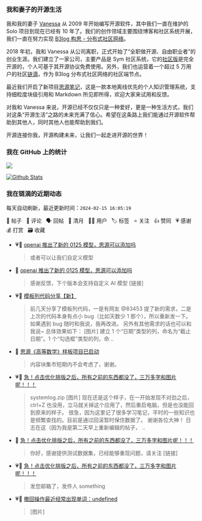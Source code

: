 ### 我和妻子的开源生活

我和我的妻子 [Vanessa](https://github.com/Vanessa219) 从 2009 年开始编写开源软件，其中我们一直在维护的 Solo 项目到现在已经有 10 年了。我们的创作领域主要围绕博客和社区系统开展，我们一直在努力实现 [B3log 构思 - 分布式社区网络](https://ld246.com/article/1546941897596)。

2018 年初，我和 Vanessa 从公司离职，正式开始了“全职做开源、自由职业者”的创业生涯。我们建立了一家公司，主要产品是 Sym 社区系统，它的[社区版](https://github.com/88250/symphony)是完全开源的，个人可基于其开源协议免费使用。另外，我们也运营着一个超过 5 万用户的社区[链滴](https://ld246.com)，作为 B3log 分布式社区网络的社区端节点。

最近我们开启了新项目[思源笔记](https://github.com/siyuan-note/siyuan)，这是一款本地离线优先的个人知识管理系统，支持细粒度块级引用和 Markdown 所见即所得，欢迎大家来试用和反馈。

对我和 Vanessa 来说，开源已经不仅仅只是一种爱好，更是一种生活方式，我们对这条“开源生活”之路的未来充满了信心。希望在这条路上我们能通过开源软件帮助到其他人，同时其他人也能帮助到我们。

开源连接你我，开源构建未来，让我们一起走进开源的世界！

### 我在 GitHub 上的统计

<a title="Hits" target="_blank" href="https://github.com/88250/88250"><img src="https://hits.b3log.org/88250/88250.svg"></a>

[![Github Stats](https://github-readme-stats.vercel.app/api?username=88250&theme=tokyonight&show_icons=true)](https://github.com/88250)

<!--events start -->

### 我在链滴的近期动态

每天自动刷新，最近更新时间：`2024-02-15 16:05:19`

📝 帖子 &nbsp; 💬 评论 &nbsp; 🗣 回帖 &nbsp; 🌙 清月 &nbsp; 👨‍💻 用户 &nbsp; 🏷️ 标签 &nbsp; ⭐️ 关注 &nbsp; 👍 赞同 &nbsp; 💗 感谢 &nbsp; 💰 打赏 &nbsp; 🗃 收藏

* 💗📝 [openai 推出了新的 0125 模型，思源可以添加吗](https://ld246.com/article/1707290836413)

  > 或者可以让我们自定义模型
* 💬 [openai 推出了新的 0125 模型，思源可以添加吗](https://ld246.com/article/1707290836413/comment/1707967477575#comments)

  > 感谢反馈，下个版本会支持自定义 AI 模型 [链接]
* 💗📝 [模板列代码分享【新】](https://ld246.com/article/1704882883131)

  > 前几天分享了模板列代码，一是有网友 @83453 提了新的需求，二是上次的代码本身有点小 bug（比如天数少 1 那个），所以重新发一下。 如果遇到 bug 随时和我说，我再改进。 另外有其他需求的话也可以和我说~ 总体效果如下： [图片] 建立 1 个“日期”类型的列，命名为“截止日期”。1 个“勾选框”类型的列，命 ..
* 💬 [思源《高等数学》样板项目已启动](https://ld246.com/article/1706783981421/comment/1707824143175#comments)

  > 内容块集市短期内不会考虑了，谢谢。
* 💗📝 [急！点击优化排版之后，所有之前的东西都没了，三万多字和图片呢！！！](https://ld246.com/article/1707647076145)

  > systemlog.zip [图片] 现在还是这个样子，在一开始发现不对劲之后，ctrl+Z 也没用，立马就关掉这个应用了，然后重启电脑，但是也没能回到原来的样子。 很急，因为这里记了很多学习笔记，平时的一些知识也是频繁查找的。目前是通过回滚暂时保住数据了。 谢谢各位大神！ 日志在这（因为我是第二天早上重新编辑的帖子， ..
* 💬 [急！点击优化排版之后，所有之前的东西都没了，三万多字和图片呢！！！](https://ld246.com/article/1707647076145/comment/1707792518027#comments)

  > 你好，感谢提供测试数据集，已经能够重现问题，请关注 [链接]
* 💗💬 [急！点击优化排版之后，所有之前的东西都没了，三万多字和图片呢！！！](https://ld246.com/article/1707647076145/comment/1707728218217#comments)

  > 发您邮箱了，发件人 something
* 💗📝 [撤回操作最近经常出现单词：undefined](https://ld246.com/article/1707705418654)

  > [图片]


<!--events end -->
